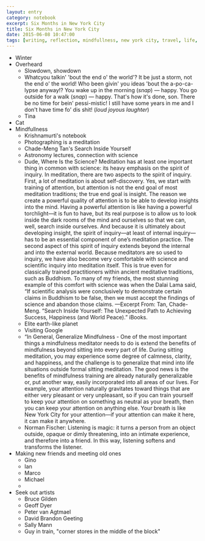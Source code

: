 ```yaml
--- 
layout: entry
category: notebook
excerpt: Six Months in New York City
title: Six Months in New York City
date: 2015-06-08 10:47:00
tags: [writing, reflection, mindfullness, new york city, travel, life, friends]
---
```


- Winter
- Overheard
    - Slowdown, showdown
    - Whatcyou talkin' 'bout the end o' the world'? It be just a storm, not the end o' the world! Who been givin' you ideas 'bout the a-po-ca-lypse anyway!? You wake up in the morning (*snap*) — happy. You go outside for a walk (*snap*) — happy. That's how it's done, son. There be no time for bein' pessi-mistic! I still have some years in me and I don't have time fo' dis shit! (*loud joyous laughter*)
    - Tina
- Cat
- Mindfullness
    - Krishnamurti's notebook
    - Photographing is a meditation
    - Chade-Meng Tan's Search Inside Yourself
    - Astronomy lectures, connection with science
    - Dude, Where Is the Science?
        Meditation has at least one important thing in common with science: its heavy emphasis on the spirit of inquiry. In meditation, there are two aspects to the spirit of inquiry. First, a lot of meditation is about self-discovery. Yes, we start with training of attention, but attention is not the end goal of most meditation traditions; the true end goal is insight. The reason we create a powerful quality of attention is to be able to develop insights into the mind. Having a powerful attention is like having a powerful torchlight—it is fun to have, but its real purpose is to allow us to look inside the dark rooms of the mind and ourselves so that we can, well, search inside ourselves. And because it is ultimately about developing insight, the spirit of inquiry—at least of internal inquiry—has to be an essential component of one’s meditation practice.
        The second aspect of this spirit of inquiry extends beyond the internal and into the external world. Because meditators are so used to inquiry, we have also become very comfortable with science and scientific inquiry into meditation itself. This is true even for classically trained practitioners within ancient meditative traditions, such as Buddhism. To many of my friends, the most stunning example of this comfort with science was when the Dalai Lama said, “If scientific analysis were conclusively to demonstrate certain claims in Buddhism to be false, then we must accept the findings of science and abandon those claims. —Excerpt From: Tan, Chade-Meng. “Search Inside Yourself: The Unexpected Path to Achieving Success, Happiness (and World Peace).” iBooks. 
    - Elite earth-like planet
    - Visiting Google
    - “In General, Generalize Mindfulness - One of the most important things a mindfulness meditator needs to do is extend the benefits of mindfulness beyond sitting into every part of life. During sitting meditation, you may experience some degree of calmness, clarity, and happiness, and the challenge is to generalize that mind into life situations outside formal sitting meditation.
      The good news is the benefits of mindfulness training are already naturally generalizable or, put another way, easily incorporated into all areas of our lives. For example, your attention naturally gravitates toward things that are either very pleasant or very unpleasant, so if you can train yourself to keep your attention on something as neutral as your breath, then you can keep your attention on anything else. Your breath is like New York City for your attention—if your attention can make it here, it can make it anywhere.
    - Norman Fischer: Listening is magic: it turns a person from an object outside, opaque or dimly threatening, into an intimate experience, and therefore into a friend. In this way, listening softens and transforms the listener.
- Making new friends and meeting old ones
    - Gino
    - Ian
    - Marco
    - Michael
    - 
- Seek out artists
    - Bruce Gilden
    - Geoff Dyer
    - Peter van Agtmael
    - David Brandon Geeting
    - Sally Mann
    - Guy in train, "corner stores in the middle of the block"
